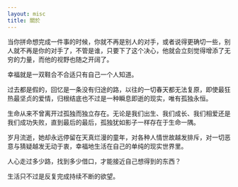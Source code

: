 ```yaml
---
layout: misc
title: 關於
---
```


当你拼命想完成一件事的时候，你就不再是别人的对手，或者说得更确切一些，别人就不再是你的对手了，不管是谁，只要下了这个决心，他就会立刻觉得增添了无穷的力量，而他的视野也随之开阔了。

幸福就是一双鞋合不合适只有自己一个人知道。

过去都是假的，回忆是一条没有归途的路，以往的一切春天都无法复原，即使最狂热最坚贞的爱情，归根结底也不过是一种瞬息即逝的现实，唯有孤独永恒。

生命从来不曾离开过孤独而独立存在。无论是我们出生、我们成长、我们相爱还是我们成功失败，直到最后的最后，孤独犹如影子一样存在于生命一隅。

岁月流逝，她却永远停留在天真烂漫的童年，对各种人情世故越发排斥，对一切恶意与猜疑越发无动于衷，幸福地生活在自己的单纯的现实世界里。

人心走过多少路，找到多少借口，才能接近自己想得到的东西？

生活只不过是反复完成持续不断的欲望。
